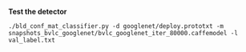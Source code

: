 
**Test the detector**

`./bld_conf_mat_classifier.py -d googlenet/deploy.prototxt -m snapshots_bvlc_googlenet/bvlc_googlenet_iter_80000.caffemodel -l val_label.txt`

